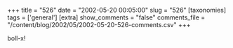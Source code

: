 +++
title = "526"
date = "2002-05-20 00:05:00"
slug = "526"
[taxonomies]
tags = ['general']
[extra]
show_comments = "false"
comments_file = "/content/blog/2002/05/2002-05-20-526-comments.csv"
+++

boll-x!
